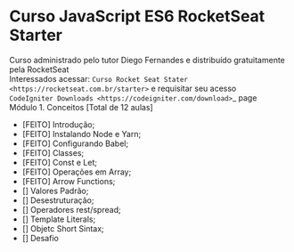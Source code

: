 # Curso JavaScript ES6 RocketSeat Starter

Curso administrado pelo tutor Diego Fernandes e distribuído gratuitamente pela RocketSeat
<br>
Interessados acessar: `Curso Rocket Seat Stater <https://rocketseat.com.br/starter>` e requisitar seu acesso
<br>
`CodeIgniter Downloads
<https://codeigniter.com/download>`_ page
<br>
Módulo 1. Conceitos [Total de 12 aulas]
<br> 
- [FEITO] Introdução;
- [FEITO] Instalando Node e Yarn;
- [FEITO] Configurando Babel;
- [FEITO] Classes;
- [FEITO] Const e Let;
- [FEITO] Operações em Array;
- [FEITO] Arrow Functions;
- [] Valores Padrão;
- [] Desestruturação;
- [] Operadores rest/spread;
- [] Template Literals;
- [] Objetc Short Sintax;
- [] Desafio
